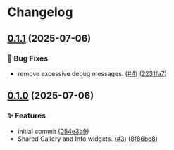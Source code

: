 # Changelog

## [0.1.1](https://github.com/copick/copick-shared-ui/compare/copick-shared-ui-v0.1.0...copick-shared-ui-v0.1.1) (2025-07-06)


### 🐞 Bug Fixes

* remove excessive debug messages. ([#4](https://github.com/copick/copick-shared-ui/issues/4)) ([2231fa7](https://github.com/copick/copick-shared-ui/commit/2231fa7631d0a4572a450fcc0e52f13b7defcc15))

## [0.1.0](https://github.com/copick/copick-shared-ui/compare/copick-shared-ui-v0.0.1...copick-shared-ui-v0.1.0) (2025-07-06)


### ✨ Features

* initial commit ([054e3b9](https://github.com/copick/copick-shared-ui/commit/054e3b9503501f178e143bc038ef8f2d7f26ecb1))
* Shared Gallery and Info widgets.  ([#3](https://github.com/copick/copick-shared-ui/issues/3)) ([8f66bc8](https://github.com/copick/copick-shared-ui/commit/8f66bc81c5ab988ee53e87812a3555f06ededd7e))
